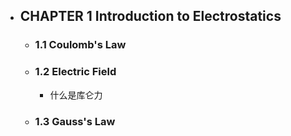 - ## CHAPTER 1 Introduction to Electrostatics
	- ### 1.1 Coulomb's Law
	- ### 1.2 Electric Field
		- 什么是库仑力
	- ### 1.3 Gauss's Law